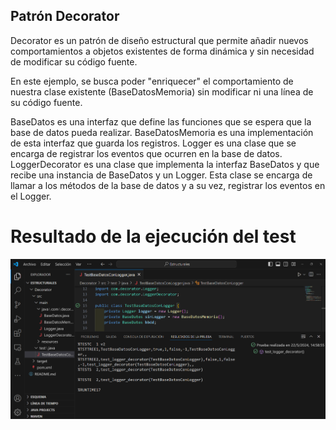 ## Patrón Decorator

Decorator es un patrón de diseño estructural que permite añadir nuevos comportamientos a objetos existentes de forma dinámica y sin necesidad de modificar su código fuente.

En este ejemplo, se busca poder "enriquecer" el comportamiento de nuestra clase existente (BaseDatosMemoria) sin modificar ni una línea de su código fuente.

BaseDatos es una interfaz que define las funciones que se espera que la base de datos pueda realizar. BaseDatosMemoria es una implementación de esta interfaz que guarda los registros. Logger es una clase que se encarga de registrar los eventos que ocurren en la base de datos. LoggerDecorator es una clase que implementa la interfaz BaseDatos y que recibe una instancia de BaseDatos y un Logger. Esta clase se encarga de llamar a los métodos de la base de datos y a su vez, registrar los eventos en el Logger.

# Resultado de la ejecución del test
![alt text](image.png)